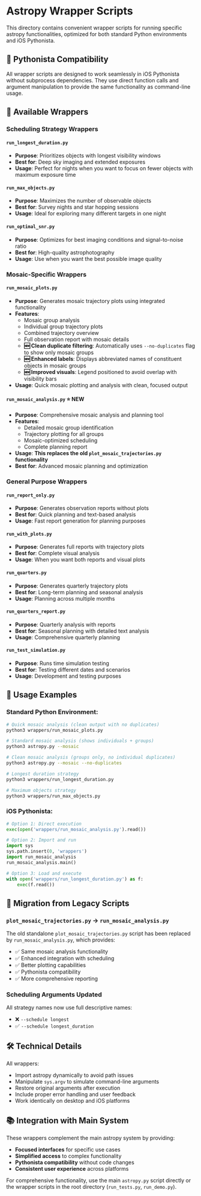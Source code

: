 # Astropy Wrapper Scripts

This directory contains convenient wrapper scripts for running specific astropy functionalities, optimized for both standard Python environments and iOS Pythonista.

## 📱 Pythonista Compatibility

All wrapper scripts are designed to work seamlessly in iOS Pythonista without subprocess dependencies. They use direct function calls and argument manipulation to provide the same functionality as command-line usage.

## 🎯 Available Wrappers

### Scheduling Strategy Wrappers

#### `run_longest_duration.py`
- **Purpose**: Prioritizes objects with longest visibility windows
- **Best for**: Deep sky imaging and extended exposures
- **Usage**: Perfect for nights when you want to focus on fewer objects with maximum exposure time

#### `run_max_objects.py`
- **Purpose**: Maximizes the number of observable objects
- **Best for**: Survey nights and star hopping sessions
- **Usage**: Ideal for exploring many different targets in one night

#### `run_optimal_snr.py`
- **Purpose**: Optimizes for best imaging conditions and signal-to-noise ratio
- **Best for**: High-quality astrophotography
- **Usage**: Use when you want the best possible image quality

### Mosaic-Specific Wrappers

#### `run_mosaic_plots.py`
- **Purpose**: Generates mosaic trajectory plots using integrated functionality
- **Features**: 
  - Mosaic group analysis
  - Individual group trajectory plots
  - Combined trajectory overview
  - Full observation report with mosaic details
  - **🆕 Clean duplicate filtering**: Automatically uses `--no-duplicates` flag to show only mosaic groups
  - **🆕 Enhanced labels**: Displays abbreviated names of constituent objects in mosaic groups
  - **🆕 Improved visuals**: Legend positioned to avoid overlap with visibility bars
- **Usage**: Quick mosaic plotting and analysis with clean, focused output

#### `run_mosaic_analysis.py` ⭐ **NEW**
- **Purpose**: Comprehensive mosaic analysis and planning tool
- **Features**:
  - Detailed mosaic group identification
  - Trajectory plotting for all groups
  - Mosaic-optimized scheduling
  - Complete planning report
- **Usage**: **This replaces the old `plot_mosaic_trajectories.py` functionality**
- **Best for**: Advanced mosaic planning and optimization

### General Purpose Wrappers

#### `run_report_only.py`
- **Purpose**: Generates observation reports without plots
- **Best for**: Quick planning and text-based analysis
- **Usage**: Fast report generation for planning purposes

#### `run_with_plots.py`
- **Purpose**: Generates full reports with trajectory plots
- **Best for**: Complete visual analysis
- **Usage**: When you want both reports and visual plots

#### `run_quarters.py`
- **Purpose**: Generates quarterly trajectory plots
- **Best for**: Long-term planning and seasonal analysis
- **Usage**: Planning across multiple months

#### `run_quarters_report.py`
- **Purpose**: Quarterly analysis with reports
- **Best for**: Seasonal planning with detailed text analysis
- **Usage**: Comprehensive quarterly planning

#### `run_test_simulation.py`
- **Purpose**: Runs time simulation testing
- **Best for**: Testing different dates and scenarios
- **Usage**: Development and testing purposes

## 🚀 Usage Examples

### Standard Python Environment:
```bash
# Quick mosaic analysis (clean output with no duplicates)
python3 wrappers/run_mosaic_plots.py

# Standard mosaic analysis (shows individuals + groups)
python3 astropy.py --mosaic

# Clean mosaic analysis (groups only, no individual duplicates)
python3 astropy.py --mosaic --no-duplicates

# Longest duration strategy
python3 wrappers/run_longest_duration.py

# Maximum objects strategy
python3 wrappers/run_max_objects.py
```

### iOS Pythonista:
```python
# Option 1: Direct execution
exec(open('wrappers/run_mosaic_analysis.py').read())

# Option 2: Import and run
import sys
sys.path.insert(0, 'wrappers')
import run_mosaic_analysis
run_mosaic_analysis.main()

# Option 3: Load and execute
with open('wrappers/run_longest_duration.py') as f:
    exec(f.read())
```

## 🔄 Migration from Legacy Scripts

### `plot_mosaic_trajectories.py` → `run_mosaic_analysis.py`
The old standalone `plot_mosaic_trajectories.py` script has been replaced by `run_mosaic_analysis.py`, which provides:
- ✅ Same mosaic analysis functionality
- ✅ Enhanced integration with scheduling
- ✅ Better plotting capabilities
- ✅ Pythonista compatibility
- ✅ More comprehensive reporting

### Scheduling Arguments Updated
All strategy names now use full descriptive names:
- ❌ `--schedule longest` 
- ✅ `--schedule longest_duration`

## 🛠️ Technical Details

All wrappers:
- Import astropy dynamically to avoid path issues
- Manipulate `sys.argv` to simulate command-line arguments
- Restore original arguments after execution
- Include proper error handling and user feedback
- Work identically on desktop and iOS platforms

## 📚 Integration with Main System

These wrappers complement the main astropy system by providing:
- **Focused interfaces** for specific use cases
- **Simplified access** to complex functionality
- **Pythonista compatibility** without code changes
- **Consistent user experience** across platforms

For comprehensive functionality, use the main `astropy.py` script directly or the wrapper scripts in the root directory (`run_tests.py`, `run_demo.py`). 